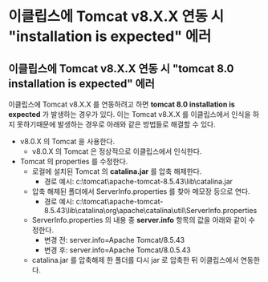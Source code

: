# 이클립스에 Tomcat v8.X.X 연동 시 "installation is expected" 에러

## 이클립스에 Tomcat v8.X.X 연동 시 "tomcat 8.0 installation is expected" 에러
이클립스에 Tomcat v8.X.X 를 연동하려고 하면 **tomcat 8.0 installation is expected** 가 발생하는 경우가 있다.
이는 Tomcat v8.X.X 를 이클립스에서 인식을 하지 못하기때문에 발생하는 경우로 아래와 같은 방법들로 해결할 수 있다.
* v8.0.X 의 Tomcat 을 사용한다.
	+ v8.0.X 의 Tomcat 은 정상적으로 이클립스에서 인식한다.
* Tomcat 의 properties 를 수정한다.
	+ 로컬에 설치된 Tomcat 의 **catalina.jar** 를 압축 해제한다.
		- 경로 예시: c:\tomcat\apache-tomcat-8.5.43\lib\catalina.jar
	+ 압축 해제된 폴더에서 ServerInfo.properties 를 찾아 메모장 등으로 연다.
		- 경로 예시: c:\tomcat\apache-tomcat-8.5.43\lib\catalina\org\apache\catalina\util\ServerInfo.properties
	+ ServerInfo.properties 의 내용 중 **server.info** 항목의 값을 아래와 같이 수정한다.
		- 변경 전: server.info=Apache Tomcat/8.5.43
		- 변경 후: server.info=Apache Tomcat/8.0.5.43
	+ catalina.jar 를 압축해제 한 폴더를 다시 jar 로 압축한 뒤 이클립스에서 연동한다.